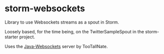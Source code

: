 # storm-websockets

Library to use Websockets streams as a spout in Storm.

Loosely based, for the time being, on the TwitterSampleSpout in the storm-starter project.

Uses the [Java-Websockets](https://github.com/TooTallNate/Java-WebSocket) server by TooTallNate.